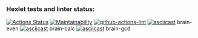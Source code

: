### Hexlet tests and linter status:

[![Actions Status](https://github.com/sonyaozzy/frontend-project-lvl1/workflows/hexlet-check/badge.svg)](https://github.com/sonyaozzy/frontend-project-lvl1/actions)
[![Maintainability](https://api.codeclimate.com/v1/badges/a99a88d28ad37a79dbf6/maintainability)](https://codeclimate.com/github/sonyaozzy/frontend-project-lvl1)
[![github-actions-lint](https://github.com/sonyaozzy/frontend-project-lvl1/actions/workflows/github-actions-lint.yml/badge.svg)](https://github.com/sonyaozzy/frontend-project-lvl1/actions)
[![asciicast](https://asciinema.org/a/zPm4FriFbBTWxd3EtfwvUhhtZ.svg)](https://asciinema.org/a/zPm4FriFbBTWxd3EtfwvUhhtZ) brain-even
[![asciicast](https://asciinema.org/a/gq0FhA7VtNHfUhh8e4Kh8UYEa.svg)](https://asciinema.org/a/gq0FhA7VtNHfUhh8e4Kh8UYEa) brain-calc
[![asciicast](https://asciinema.org/a/6Kno1ROt6GzenyYt6UTBkrPzE.svg)](https://asciinema.org/a/6Kno1ROt6GzenyYt6UTBkrPzE) brain-gcd
